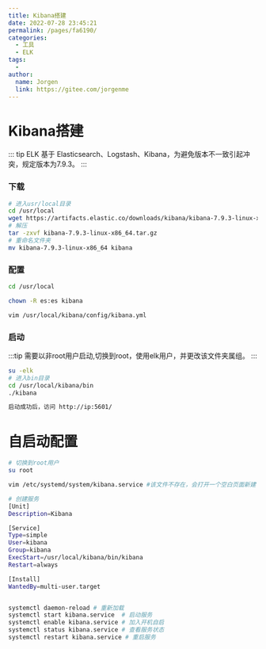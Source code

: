 ```yaml
---
title: Kibana搭建
date: 2022-07-28 23:45:21
permalink: /pages/fa6190/
categories:
  - 工具
  - ELK
tags:
  - 
author: 
  name: Jorgen
  link: https://gitee.com/jorgenme
---
```

# Kibana搭建
::: tip
ELK 基于 Elasticsearch、Logstash、Kibana，为避免版本不一致引起冲突，规定版本为7.9.3。
:::

### 下载
```bash
# 进入usr/local目录
cd /usr/local
wget https://artifacts.elastic.co/downloads/kibana/kibana-7.9.3-linux-x86_64.tar.gz
# 解压
tar -zxvf kibana-7.9.3-linux-x86_64.tar.gz
# 重命名文件夹
mv kibana-7.9.3-linux-x86_64 kibana
```


### 配置
```bash
cd /usr/local

chown -R es:es kibana

vim /usr/local/kibana/config/kibana.yml
```

### 启动
:::tip
需要以非root用户启动,切换到root，使用elk用户，并更改该文件夹属组。
:::

```bash
su -elk
# 进入bin目录
cd /usr/local/kibana/bin
./kibana

启动成功后，访问 http://ip:5601/
```


# 自启动配置
```bash
# 切换到root用户
su root

vim /etc/systemd/system/kibana.service #该文件不存在，会打开一个空白页面新建

# 创建服务
[Unit]
Description=Kibana

[Service]
Type=simple
User=kibana
Group=kibana
ExecStart=/usr/local/kibana/bin/kibana
Restart=always

[Install]
WantedBy=multi-user.target


systemctl daemon-reload	# 重新加载
systemctl start kibana.service	# 启动服务
systemctl enable kibana.service	# 加入开机自启
systemctl status kibana.service	# 查看服务状态
systemctl restart kibana.service # 重启服务
```